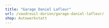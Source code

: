 ```yaml
---
title: "Garage Daniel Lafleur"
url: /vaudreuil-dorion/garage-daniel-lafleur/
shop: Autowerkstatt
---
```

